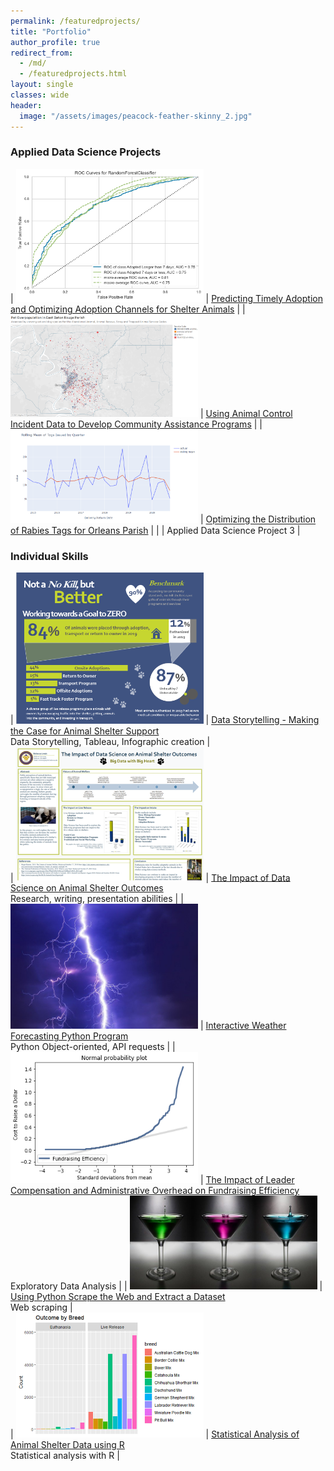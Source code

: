 ```yaml
---
permalink: /featuredprojects/
title: "Portfolio"
author_profile: true
redirect_from: 
  - /md/
  - /featuredprojects.html
layout: single
classes: wide
header:
  image: "/assets/images/peacock-feather-skinny_2.jpg"
---
```


### Applied Data Science Projects

| <img src="/assets/images/DSC630_thumbnail.png" width="300"> | [Predicting Timely Adoption and Optimizing Adoption Channels for Shelter Animals](https://github.com/RebeccaLewis-DS/dsc630-finalproject.git)	| 
| <img src="/assets/images/DSC680_1_thumbnail.png" width="300"> | [Using Animal Control Incident Data to Develop Community Assistance Programs](https://github.com/RebeccaLewis-DS/dsc680-project1.git)	| 
| <img src="/assets/images/DSC680_2_thumbnail.PNG" width="300"> | [Optimizing the Distribution of Rabies Tags for Orleans Parish](https://github.com/RebeccaLewis-DS/dsc680-project2.git)	| 
| | Applied Data Science Project 3	| 

### Individual Skills

| <img src="/assets/images/DSC640_thumbnail.PNG" width="300">  | [Data Storytelling - Making the Case for Animal Shelter Support](https://github.com/RebeccaLewis-DS/dsc640-finalproject.git)  <br/> Data Storytelling, Tableau, Infographic creation	|	
| <img src="/assets/images/DSC500_thumbnail.png" width="300"> | [The Impact of Data Science on Animal Shelter Outcomes](https://github.com/RebeccaLewis-DS/dsc500-finalproject.git) <br/> Research, writing, presentation abilities | 
| <img src="/assets/images/DSC510_thumbnail.jpg" width="300"> | [Interactive Weather Forecasting Python Program](https://github.com/RebeccaLewis-DS/dsc510-finalproject.git)  <br/> Python Object-oriented, API requests	|
| <img src="/assets/images/DSC530_thumbnail.png" width="300"> | [The Impact of Leader Compensation and Administrative Overhead on Fundraising Efficiency](https://github.com/RebeccaLewis-DS/dsc530-finalproject.git)  <br/> Exploratory Data Analysis	|
| <img src="/assets/images/DSC540_2_thumbnail.jpg" width="300"> | [Using Python Scrape the Web and Extract a Dataset](https://github.com/RebeccaLewis-DS/dsc540-termproject.git) <br/> Web scraping	|		
| <img src="/assets/images/DSC520_thumbnail.PNG" width="300"> | [Statistical Analysis of Animal Shelter Data using R](https://github.com/RebeccaLewis-DS/dsc520-finalproject.git)  <br/> Statistical analysis with R	|

